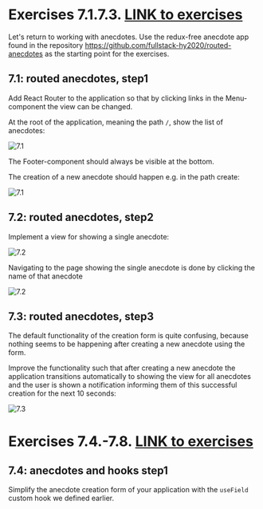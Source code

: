 # Exercises 7.1.7.3. [LINK to exercises](https://fullstackopen.com/en/part7/react_router#exercises-7-1-7-3)
Let's return to working with anecdotes. Use the redux-free anecdote app found in the repository https://github.com/fullstack-hy2020/routed-anecdotes as the starting point for the exercises.

## 7.1: routed anecdotes, step1
Add React Router to the application so that by clicking links in the Menu-component the view can be changed.

At the root of the application, meaning the path ```/```, show the list of anecdotes:

![7.1](https://fullstackopen.com/static/57c61f000e5eddce42c3a345c2819b77/14be6/40.png)

The Footer-component should always be visible at the bottom.

The creation of a new anecdote should happen e.g. in the path create:

![7.1](https://fullstackopen.com/static/c393db40b64e8eadd1220bdfccc8eede/14be6/41.png)

## 7.2: routed anecdotes, step2
Implement a view for showing a single anecdote:

![7.2](https://fullstackopen.com/static/3287ad77ebb90dfac2d734d9801b20b0/14be6/42.png)

Navigating to the page showing the single anecdote is done by clicking the name of that anecdote

![7.2](https://fullstackopen.com/static/116f966d64a03287b86a6e6a03f6ba81/14be6/43.png)

## 7.3: routed anecdotes, step3
The default functionality of the creation form is quite confusing, because nothing seems to be happening after creating a new anecdote using the form.

Improve the functionality such that after creating a new anecdote the application transitions automatically to showing the view for all anecdotes and the user is shown a notification informing them of this successful creation for the next 10 seconds:

![7.3](https://fullstackopen.com/static/7640caca8b2a611c4f6203f343b996f9/14be6/44.png)

# Exercises 7.4.-7.8. [LINK to exercises](https://fullstackopen.com/en/part7/custom_hooks#exercises-7-4-7-8)

## 7.4: anecdotes and hooks step1
Simplify the anecdote creation form of your application with the ```useField``` custom hook we defined earlier.

